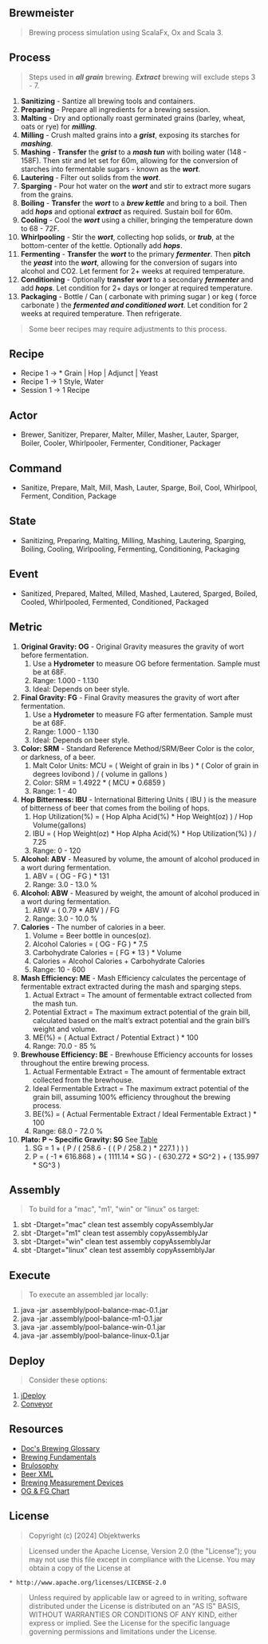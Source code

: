Brewmeister
-----------
>Brewing process simulation using ScalaFx, Ox and Scala 3.

Process
-------
>Steps used in ***all grain*** brewing. ***Extract*** brewing will exclude steps 3 - 7.
1. **Sanitizing** - Santize all brewing tools and containers.
2. **Preparing** - Prepare all ingredients for a brewing session.
3. **Malting** - Dry and optionally roast germinated grains (barley, wheat, oats or rye) for ***milling***.
4. **Milling** - Crush malted grains into a ***grist***, exposing its starches for ***mashing***.
5. **Mashing** - **Transfer** the ***grist*** to a ***mash tun*** with boiling water (148 - 158F). Then stir and let set for 60m, allowing for the conversion of starches into fermentable sugars - known as the ***wort***.
6. **Lautering** - Filter out solids from the ***wort***.
7. **Sparging** - Pour hot water on the ***wort*** and stir to extract more sugars from the grains.
8. **Boiling** - **Transfer** the ***wort*** to a ***brew kettle*** and bring to a boil. Then add ***hops*** and optional ***extract*** as required. Sustain boil for 60m.
9. **Cooling** - Cool the ***wort*** using a chiller, bringing the temperature down to 68 - 72F.
10. **Whirlpooling** - Stir the ***wort***, collecting hop solids, or ***trub***, at the bottom-center of the kettle. Optionally add ***hops***.
11. **Fermenting** - **Transfer** the ***wort*** to the primary ***fermenter***. Then **pitch** the ***yeast*** into the ***wort***, allowing for the conversion of sugars into alcohol and CO2. Let ferment for 2+ weeks at required temperature.
12. **Conditioning** - Optionally **transfer** ***wort*** to a secondary ***fermenter*** and add ***hops***. Let condition for 2+ days or longer at required temperature.
13. **Packaging** - Bottle / Can ( carbonate with priming sugar ) or keg ( force carbonate ) the ***fermented and conditioned wort***. Let condition for 2 weeks at required temperature. Then refrigerate.
>Some beer recipes may require adjustments to this process.

Recipe
------
* Recipe 1 -> * Grain | Hop | Adjunct | Yeast
* Recipe 1 -> 1 Style, Water
* Session 1 -> 1 Recipe

Actor
-----
* Brewer, Sanitizer, Preparer, Malter, Miller, Masher, Lauter, Sparger, Boiler, Cooler, Whirlpooler, Fermenter, Conditioner, Packager

Command
-------
* Sanitize, Prepare, Malt, Mill, Mash, Lauter, Sparge, Boil, Cool, Whirlpool, Ferment, Condition, Package

State
-----
* Sanitizing, Preparing, Malting, Milling, Mashing, Lautering, Sparging, Boiling, Cooling, Wirlpooling, Fermenting, Conditioning, Packaging

Event
-----
* Sanitized, Prepared, Malted, Milled, Mashed, Lautered, Sparged, Boiled, Cooled, Whirlpooled, Fermented, Conditioned, Packaged

Metric
------
1. **Original Gravity: OG** - Original Gravity measures the gravity of wort before fermentation.
    1. Use a **Hydrometer** to measure OG before fermentation. Sample must be at 68F.
    2. Range: 1.000 - 1.130
    3. Ideal: Depends on beer style.
2. **Final Gravity: FG** - Final Gravity measures the gravity of wort after fermentation.
    1. Use a **Hydrometer** to measure FG after fermentation. Sample must be at 68F.
    2. Range: 1.000 - 1.130
    3. Ideal: Depends on beer style.
3. **Color: SRM** - Standard Reference Method/SRM/Beer Color is the color, or darkness, of a beer.
    1. Malt Color Units: MCU = ( Weight of grain in lbs ) * ( Color of grain in degrees lovibond ) / ( volume in gallons )
    2. Color: SRM = 1.4922 * ( MCU * 0.6859 )
    3. Range: 1 - 40
4. **Hop Bitterness: IBU** - International Bittering Units ( IBU ) is the measure of bitterness of beer that comes from the boiling of hops.
    1. Hop Utilization(%) = ( Hop Alpha Acid(%) * Hop Weight(oz) ) / Hop Volume(gallons)
    2. IBU = ( Hop Weight(oz) * Hop Alpha Acid(%) * Hop Utilization(%) ) / 7.25
    3. Range: 0 - 120
5. **Alcohol: ABV** - Measured by volume, the amount of alcohol produced in a wort during fermentation.
    1. ABV = ( OG - FG ) * 131
    2. Range: 3.0 - 13.0 %
6. **Alcohol: ABW** - Measured by weight, the amount of alcohol produced in a wort during fermentation.
    1. ABW = ( 0.79 * ABV ) / FG
    2. Range: 3.0 - 10.0 %
7. **Calories** - The number of calories in a beer.
    1. Volume = Beer bottle in ounces(oz).
    2. Alcohol Calories = ( OG - FG ) * 7.5
    3. Carbohydrate Calories = ( FG * 13 ) * Volume
    4. Calories = Alcohol Calories + Carbohydrate Calories
    5. Range: 10 - 600
8. **Mash Efficiency: ME** - Mash Efficiency calculates the percentage of fermentable extract extracted during the mash and sparging steps.
    1. Actual Extract = The amount of fermentable extract collected from the mash tun.
    2. Potential Extract = The maximum extract potential of the grain bill, calculated based on the malt’s extract potential and the grain bill’s weight and volume.
    3. ME(%) = ( Actual Extract / Potential Extract ) * 100
    4. Range: 70.0 - 85 %
9. **Brewhouse Efficiency: BE** - Brewhouse Efficiency accounts for losses throughout the entire brewing process.
    1. Actual Fermentable Extract = The amount of fermentable extract collected from the brewhouse.
    2. Ideal Fermentable Extract = The maximum extract potential of the grain bill, assuming 100% efficiency throughout the brewing process.
    3. BE(%) = ( Actual Fermentable Extract / Ideal Fermentable Extract ) * 100
    4. Range: 68.0 - 72.0 %
10. **Plato: P ~ Specific Gravity: SG** See [Table](https://www.brewersfriend.com/plato-to-sg-conversion-chart/)
    1. SG = 1 + ( P / ( 258.6 - ( ( P / 258.2 ) * 227.1 ) ) )
    2. P = ( -1 * 616.868 ) + ( 1111.14 * SG ) - ( 630.272 * SG^2 ) + ( 135.997 * SG^3 )

Assembly
--------
>To build for a "mac", "m1', "win" or "linux" os target:
1. sbt -Dtarget="mac" clean test assembly copyAssemblyJar
2. sbt -Dtarget="m1" clean test assembly copyAssemblyJar
3. sbt -Dtarget="win" clean test assembly copyAssemblyJar
4. sbt -Dtarget="linux" clean test assembly copyAssemblyJar

Execute
-------
>To execute an assembled jar locally:
1. java -jar .assembly/pool-balance-mac-0.1.jar
2. java -jar .assembly/pool-balance-m1-0.1.jar
3. java -jar .assembly/pool-balance-win-0.1.jar
4. java -jar .assembly/pool-balance-linux-0.1.jar

Deploy
------
>Consider these options:
1. [jDeploy](https://www.npmjs.com/package/jdeploy)
2. [Conveyor](https://hydraulic.software/index.html)

Resources
---------
* [Doc's Brewing Glossary](https://docmckee.com/beer/)
* [Brewing Fundamentals](https://beerconnoisseur.com/articles/beer-101-fundamental-steps-brewing)
* [Brulosophy](https://brulosophy.com/)
* [Beer XML](https://www.beerxml.com/)
* [Brewing Measurement Devices](https://www.youtube.com/watch?v=WZgmTy_nDqs)
* [OG & FG Chart](https://www.brewersfriend.com/2017/05/07/beer-styles-original-gravity-and-final-gravity-chart-2017-update/)

License
-------
>Copyright (c) [2024] Objektwerks

>Licensed under the Apache License, Version 2.0 (the "License");
you may not use this file except in compliance with the License.
You may obtain a copy of the License at

    * http://www.apache.org/licenses/LICENSE-2.0

>Unless required by applicable law or agreed to in writing, software
distributed under the License is distributed on an "AS IS" BASIS,
WITHOUT WARRANTIES OR CONDITIONS OF ANY KIND, either express or implied.
See the License for the specific language governing permissions and
limitations under the License.